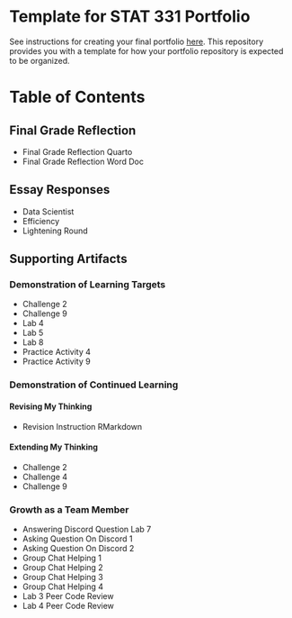 # Template for STAT 331 Portfolio

See instructions for creating your final portfolio [here](https://docs.google.com/document/d/11iHZbvXWEjcpJpBQ_O5wpYlVkPfmcyQFgBFqKMlVjg4/edit?usp=sharing). This repository provides you with a template for how your portfolio repository is expected to be organized. 

# Table of Contents 

## Final Grade Reflection
- Final Grade Reflection Quarto
- Final Grade Reflection Word Doc

## Essay Responses
- Data Scientist
- Efficiency
- Lightening Round

## Supporting Artifacts 

### Demonstration of Learning Targets
- Challenge 2
- Challenge 9
- Lab 4
- Lab 5
- Lab 8
- Practice Activity 4
- Practice Activity 9

### Demonstration of Continued Learning

#### Revising My Thinking
- Revision Instruction RMarkdown

#### Extending My Thinking
- Challenge 2
- Challenge 4
- Challenge 9

### Growth as a Team Member
- Answering Discord Question Lab 7
- Asking Question On Discord 1
- Asking Question On Discord 2
- Group Chat Helping 1
- Group Chat Helping 2
- Group Chat Helping 3
- Group Chat Helping 4
- Lab 3 Peer Code Review
- Lab 4 Peer Code Review



